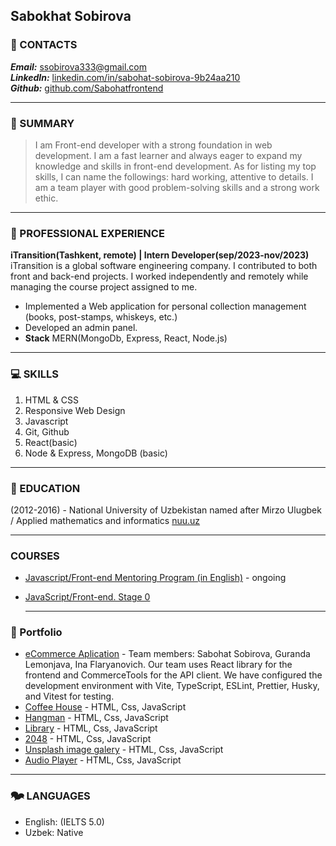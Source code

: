 
## Sabokhat Sobirova

### &#128231; CONTACTS
 ***Email:*** [ssobirova333@gmail.com](https://ssobirova333@gmail.com)\
 ***LinkedIn:*** [linkedin.com/in/sabohat-sobirova-9b24aa210](https://www.linkedin.com/in/sabohat-sobirova-9b24aa210)\
 ***Github:*** [github.com/Sabohatfrontend](https://github.com/Sabohatfrontend)

___

### &#128105; SUMMARY
>I am Front-end developer with a strong foundation in web development. I am a fast learner and always eager to expand my knowledge and skills in front-end development. As for listing my top skills, I can name the followings: hard working, attentive to details. I am a team player with good problem-solving skills and a strong work ethic.

___
### &#128188; PROFESSIONAL EXPERIENCE
 **iTransition(Tashkent, remote) | Intern Developer(sep/2023-nov/2023)**\
 iTransition is a global software engineering company. I contributed to both front and back-end projects. I worked independently and remotely while managing the course project assigned to me.
* Implemented a Web application for personal collection management (books, post-stamps, whiskeys, etc.)
* Developed an admin panel.
* **Stack** MERN(MongoDb, Express, React, Node.js)

___
### &#128187; SKILLS
1. HTML & CSS
1. Responsive Web Design
1. Javascript
1. Git, Github
1. React(basic)
1. Node & Express, MongoDB (basic)
___
### &#127979; EDUCATION
(2012-2016) - National University of Uzbekistan named after Mirzo Ulugbek / Applied mathematics and informatics [nuu.uz](https://nuu.uz)

___

### COURSES
* [Javascript/Front-end Mentoring Program (in English)](https://rs.school/js-en/) - ongoing
* [JavaScript/Front-end. Stage 0](https://rs.school/js-stage0/)

  ___

### &#128193; Portfolio
* [eCommerce Aplication](https://sprint-w2jh.onrender.com) - Team members: Sabohat Sobirova, Guranda Lemonjava, Ina Flaryanovich. Our team uses React library for the frontend and CommerceTools for the API client. We have configured the development environment with Vite, TypeScript, ESLint, Prettier, Husky, and Vitest for testing.
* [Coffee House](https://rolling-scopes-school.github.io/sabohatfrontend-JSFEEN2023Q4/coffee-house/) - HTML, Css, JavaScript
* [Hangman](https://rolling-scopes-school.github.io/sabohatfrontend-JSFEEN2023Q4/hangman/_) - HTML, Css, JavaScript
* [Library](https://rolling-scopes-school.github.io/sabohatfrontend-JSFEPRESCHOOL2023Q2/library/) - HTML, Css, JavaScript
* [2048](https://rolling-scopes-school.github.io/sabohatfrontend-JSFEPRESCHOOL2023Q2/random-game/) - HTML, Css, JavaScript
* [Unsplash image galery](https://rolling-scopes-school.github.io/sabohatfrontend-JSFEPRESCHOOL2023Q2/image-gallery/_) - HTML, Css, JavaScript
* [Audio Player](https://rolling-scopes-school.github.io/sabohatfrontend-JSFEPRESCHOOL2023Q2/audio-player/_) - HTML, Css, JavaScript

___

### &#128491; LANGUAGES
* English: (IELTS 5.0)
* Uzbek: Native

